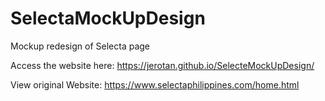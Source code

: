 # SelectaMockUpDesign
Mockup redesign of Selecta page

Access the website here: https://jerotan.github.io/SelecteMockUpDesign/

View original Website: https://www.selectaphilippines.com/home.html

